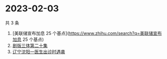 # 2023-02-03

共 3 条

<!-- BEGIN ZHIHUSEARCH -->
<!-- 最后更新时间 Fri Feb 03 2023 00:09:05 GMT+0800 (China Standard Time) -->
1. [美联储宣布加息 25 个基点](https://www.zhihu.com/search?q=美联储宣布加息 25 个基点)
1. [剧版三体第二十集](https://www.zhihu.com/search?q=剧版三体第二十集)
1. [辽宁沈阳一医生出诊时遇袭](https://www.zhihu.com/search?q=辽宁沈阳一医生出诊时遇袭)
<!-- END ZHIHUSEARCH -->
